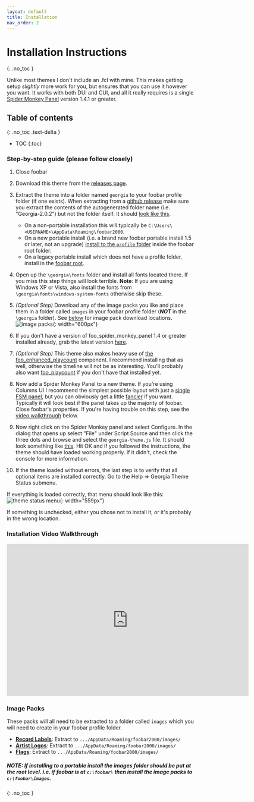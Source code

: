 ```yaml
---
layout: default
title: Installation
nav_order: 2
---
```

# Installation Instructions
{: .no_toc }

Unlike most themes I don't include an .fcl with mine. This makes getting setup *slightly* more work for you, but ensures that you can use it however you want. It works with both DUI and CUI, and all it really requires is a single [Spider Monkey Panel](https://github.com/TheQwertiest/foo_spider_monkey_panel/releases) version 1.4.1 or greater.

## Table of contents
{: .no_toc .text-delta }

* TOC
{:toc}

### Step-by-step guide (please follow closely)

1. Close foobar
2. Download this theme from the [releases page](https://github.com/kbuffington/Georgia/releases).
3. Extract the theme into a folder named `georgia` to your foobar profile folder (if one exists). When extracting from a [github release](https://user-images.githubusercontent.com/2282004/112568337-4d906000-8db0-11eb-8c5f-b68edab6c444.png) make sure you extract the contents of the autogenerated folder name (i.e. "Georgia-2.0.2") but not the folder itself. It should [look like this](https://user-images.githubusercontent.com/2282004/112568706-e3c48600-8db0-11eb-8646-52894d5bb8ca.png).
    * On a non-portable installation this will typically be `C:\Users\<USERNAME>\AppData\Roaming\foobar2000`.
    * On a new portable install (i.e. a brand new foobar portable install 1.5 or later, not an upgrade) [install to the `profile` folder](https://user-images.githubusercontent.com/2282004/112567806-72d09e80-8daf-11eb-8d17-28c0b2ef1e25.png) inside the foobar root folder.
    * On a legacy portable install which does not have a profile folder, install in the [foobar root](https://user-images.githubusercontent.com/2282004/112567951-b6c3a380-8daf-11eb-82af-c9f842e5d2bd.png).
4. Open up the `\georgia\fonts` folder and install all fonts located there. If you miss this step things will look terrible. **Note**: If you are using Windows XP or Vista, also install the fonts from `\georgia\fonts\windows-system-fonts` otherwise skip these.
5. *(Optional Step)*  Download any of the image packs you like and place them in a folder called `images` in your foobar profile folder (***NOT*** in the `\georgia` folder). See [below](https://kbuffington.github.io/Georgia/docs/installation.html#image-packs) for image pack download locations. ![image packs](https://user-images.githubusercontent.com/2282004/112571186-8da61180-8db5-11eb-8ed9-2f61c0d96a2b.png){: width="600px"}

6. If you don't have a version of foo_spider_monkey_panel 1.4 or greater installed already, grab the latest version [here](https://github.com/TheQwertiest/foo_spider_monkey_panel/releases).
7. *(Optional Step)* This theme also makes heavy use of [the foo_enhanced_playcount](https://www.foobar2000.org/components/view/foo_enhanced_playcount) component. I recommend installing that as well, otherwise the timeline will not be as interesting. You'll probably also want [foo_playcount](https://www.foobar2000.org/components/view/foo_playcount) if you don't have that installed yet.
8. Now add a Spider Monkey Panel to a new theme. If you're using Columns UI I recommend the simplest possible layout with just a [single FSM panel](https://user-images.githubusercontent.com/2282004/109398664-d2986e80-7903-11eb-8d90-4bc7eaf91420.png), but you can obviously get a little [fancier](https://user-images.githubusercontent.com/2282004/109398568-4a19ce00-7903-11eb-93f0-ce1b03043d7c.png) if you want. Typically it will look best if the panel takes up the majority of foobar. Close foobar's properties. If you're having trouble on this step, see the [video walkthrough](installation.html#installation-video-walkthrough) below.
9. Now right click on the Spider Monkey panel and select Configure. In the dialog that opens up select "File" under Script Source and then click the three dots and browse and select the `georgia-theme.js` file. It should look something like [this](https://i.imgur.com/qzq5AAF.png). Hit OK and if you followed the instructions, the theme should have loaded working properly. If it didn't, check the console for more information.
10. If the theme loaded without errors, the last step is to verify that all optional items are installed correctly. Go to the Help => Georgia Theme Status submenu.

If everything is loaded correctly, that menu should look like this:
![theme status menu](https://user-images.githubusercontent.com/2282004/80932111-8a5ffc80-8d83-11ea-80f2-8951069b1638.png){: width="559px"}

If something is unchecked, either you chose not to install it, or it's probably in the wrong location.

### Installation Video Walkthrough

<iframe width="650" height="410"
    src="https://www.youtube.com/embed/i7B1mT4iTUw"
    frameborder="0"
    allow="accelerometer; autoplay; encrypted-media; gyroscope; picture-in-picture"
    allowfullscreen>
</iframe>

### Image Packs

These packs will all need to be extracted to a folder called `images` which you will need to create in your foobar profile folder.

* **[Record Labels](https://github.com/kbuffington/georgia-image-packs/raw/master/recordlabel.zip)**: Extract to `.../AppData/Roaming/foobar2000/images/`
* **[Artist Logos](https://github.com/kbuffington/georgia-image-packs/raw/master/artistlogos.zip)**: Extract to `.../AppData/Roaming/foobar2000/images/`
* **[Flags](https://github.com/kbuffington/georgia-image-packs/raw/master/flags.zip)**: Extract to `.../AppData/Roaming/foobar2000/images/`

##### NOTE: If installing to a portable install the images folder should be put at the root level. i.e. if foobar is at `c:\foobar\` then install the image packs to `c:\foobar\images`.
{: .no_toc }